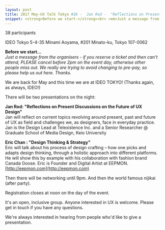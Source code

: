 ```yaml
---
layout: post
title: 2017 May-UX Talk Tokyo #36 -  Jan Rod -  "Reflections on Present Discussions on the Future of UX Design" & Eric Chan  -  "Design Thinking & Strategy"
snippet: <strong>Before we start-</strong><br> <em>Just a message from the organisers - if you reserve a -
---
```

38 participants

IDEO Tokyo 5-4-35 Minami Aoyama, #201 Minato-ku, Tokyo 107-0062

<strong>Before we start...</strong><br>
<em>Just a message from the organisers - if you reserve a ticket and then can't attend, PLEASE cancel before 2pm on the event day, otherwise other people miss out. We really are trying to avoid changing to pre-pay, so please help us out here. Thanks.</em> 

We are back for May and this time we are at IDEO TOKYO! (Thanks again, as always, IDEO!)

There will be two presentations on the night:

<strong>Jan Rod: "Reflections on Present Discussions on the Future of UX Design"</strong> <br>
Jan will reflect on current topics revolving around present, past and future of UX as field and challenges we, as designers, face in everyday practice. Jan is the Design Lead at Telexistence Inc. and a Senior Researcher @ Graduate School of Media Design, Keio University

<strong>Eric Chan : "Design Thinking &amp; Strategy"</strong> <br>
Eric will talk about his process of design crafting – how one picks and adapts design thinking, through a holistic approach into different platforms. He will show this by example with his collaboration with fashion brand Canada Goose. Eric is Founder and Digital Artist at EEPMON. [http://eepmon.com](http://eepmon.com)

Then there will be networking until 9pm. And then the world famous nijikai (after party).

Registration closes at noon on the day of the event.

It's an open, inclusive group. Anyone interested in UX is welcome. Please get in touch if you have any questions.

We're always interested in hearing from people who'd like to give a presentation.

